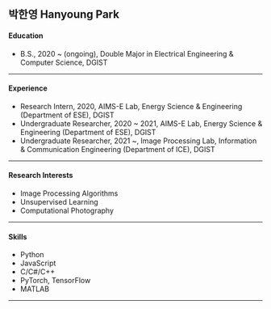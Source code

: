 ## 박한영 Hanyoung Park

#### Education
- B.S., 2020 ~ (ongoing), Double Major in Electrical Engineering & Computer Science, DGIST
---
#### Experience
- Research Intern, 2020, AIMS-E Lab, Energy Science & Engineering (Department of ESE), DGIST
- Undergraduate Researcher, 2020 ~ 2021, AIMS-E Lab, Energy Science & Engineering (Department of ESE), DGIST
- Undergraduate Researcher, 2021 ~, Image Processing Lab, Information & Communication Engineering (Department of ICE), DGIST
---
#### Research Interests
- Image Processing Algorithms
- Unsupervised Learning
- Computational Photography
---
#### Skills
- Python
- JavaScript
- C/C#/C++
- PyTorch, TensorFlow
- MATLAB
---

<!--
**Hanyoung-Park/Hanyoung-Park** is a ✨ _special_ ✨ repository because its `README.md` (this file) appears on your GitHub profile.

Here are some ideas to get you started:

- 🔭 I’m currently working on ...
- 🌱 I’m currently learning ...
- 👯 I’m looking to collaborate on ...
- 🤔 I’m looking for help with ...
- 💬 Ask me about ...
- 📫 How to reach me: ...
- 😄 Pronouns: ...
- ⚡ Fun fact: ...
-->
